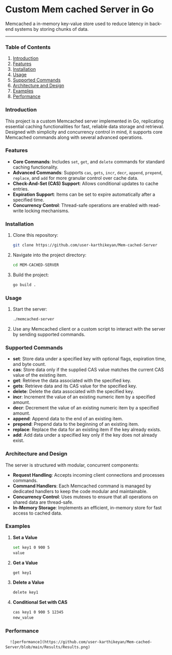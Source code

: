# Custom Mem cached Server in Go
Memcached a in-memory key-value store used to reduce latency in back-end systems by storing chunks of data.


---
### Table of Contents
1. [Introduction](#introduction)
2. [Features](#features)
3. [Installation](#installation)
4. [Usage](#usage)
5. [Supported Commands](#supported-commands)
6. [Architecture and Design](#architecture-and-design)
7. [Examples](#examples)
8. [Performance](#performance)

### Introduction
This project is a custom Memcached server implemented in Go, replicating essential caching functionalities for fast, reliable data storage and retrieval. Designed with simplicity and concurrency control in mind, it supports core Memcached commands along with several advanced operations.

### Features
- **Core Commands**: Includes `set`, `get`, and `delete` commands for standard caching functionality.
- **Advanced Commands**: Supports `cas`, `gets`, `incr`, `decr`, `append`, `prepend`, `replace`, and `add` for more granular control over cache data.
- **Check-And-Set (CAS) Support**: Allows conditional updates to cache entries.
- **Expiration Support**: Items can be set to expire automatically after a specified time.
- **Concurrency Control**: Thread-safe operations are enabled with read-write locking mechanisms.

### Installation
1. Clone this repository:
   ```bash
   git clone https://github.com/user-karthikeyan/Mem-cached-Server
   ```
2. Navigate into the project directory:
   ```bash
   cd MEM-CACHED-SERVER
   ```
3. Build the project:
   ```bash
   go build .
   ```

### Usage
1. Start the server:
   ```bash
   ./memcached-server
   ```
2. Use any Memcached client or a custom script to interact with the server by sending supported commands.

### Supported Commands
- **set**: Store data under a specified key with optional flags, expiration time, and byte count.
- **cas**: Store data only if the supplied CAS value matches the current CAS value of the existing item.
- **get**: Retrieve the data associated with the specified key.
- **gets**: Retrieve data and its CAS value for the specified key.
- **delete**: Delete the data associated with the specified key.
- **incr**: Increment the value of an existing numeric item by a specified amount.
- **decr**: Decrement the value of an existing numeric item by a specified amount.
- **append**: Append data to the end of an existing item.
- **prepend**: Prepend data to the beginning of an existing item.
- **replace**: Replace the data for an existing item if the key already exists.
- **add**: Add data under a specified key only if the key does not already exist.

### Architecture and Design
The server is structured with modular, concurrent components:
- **Request Handling**: Accepts incoming client connections and processes commands.
- **Command Handlers**: Each Memcached command is managed by dedicated handlers to keep the code modular and maintainable.
- **Concurrency Control**: Uses mutexes to ensure that all operations on shared data are thread-safe.
- **In-Memory Storage**: Implements an efficient, in-memory store for fast access to cached data.

### Examples
1. **Set a Value**
   ```bash
   set key1 0 900 5
   value
   ```
2. **Get a Value**
   ```bash
   get key1
   ```
3. **Delete a Value**
   ```bash
   delete key1
   ```
4. **Conditional Set with CAS**
   ```bash
   cas key1 0 900 5 12345
   new_value
   ```
### Performance
      ![performance](https://github.com/user-karthikeyan/Mem-cached-Server/blob/main/Results/Results.png)

